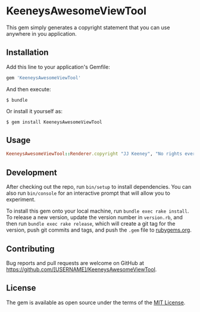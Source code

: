 # KeeneysAwesomeViewTool

This gem simply generates a copyright statement that you can use anywhere in you application.

## Installation

Add this line to your application's Gemfile:

```ruby
gem 'KeeneysAwesomeViewTool'
```

And then execute:

    $ bundle

Or install it yourself as:

    $ gem install KeeneysAwesomeViewTool

## Usage

```ruby
KeeneysAwesomeViewTool::Renderer.copyright "JJ Keeney", "No rights ever reserved"
```
## Development

After checking out the repo, run `bin/setup` to install dependencies. You can also run `bin/console` for an interactive prompt that will allow you to experiment.

To install this gem onto your local machine, run `bundle exec rake install`. To release a new version, update the version number in `version.rb`, and then run `bundle exec rake release`, which will create a git tag for the version, push git commits and tags, and push the `.gem` file to [rubygems.org](https://rubygems.org).

## Contributing

Bug reports and pull requests are welcome on GitHub at https://github.com/[USERNAME]/KeeneysAwesomeViewTool.

## License

The gem is available as open source under the terms of the [MIT License](http://opensource.org/licenses/MIT).
